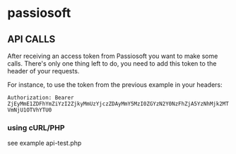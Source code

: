 # passiosoft

## API CALLS
After receiving an access token from Passiosoft you want to make some calls. There's only one thing left to do, you need to add this token to the header of your requests.

For instance, to use the token from the previous example in your headers:

```Authorization: Bearer ZjEyMmE1ZDFhYmZiYzI2ZjkyMmUzYjczZDAyMmY5MzI0ZGYzN2Y0NzFhZjA5YzNhMjk2MTVmNjU1OTVhYTU0```

### using cURL/PHP

see example api-test.php
